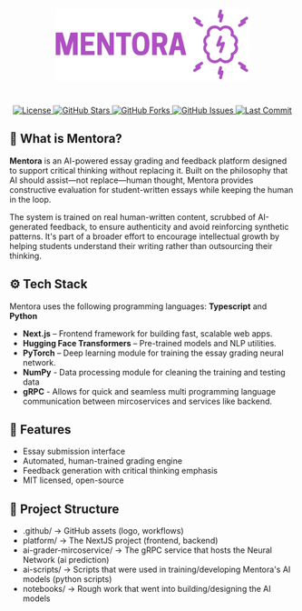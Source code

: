 ﻿<h1 align="center">
    <picture>
        <img width="343" src=".github/logo.png" alt="Logo">
    </picture>
</h1>

<p align="center">
    <br>
    <a href="https://opensource.org/licenses/MIT">
        <img src="https://img.shields.io/badge/license-MIT-blue.svg" alt="License" />
    </a>
    <a href="https://github.com/YakshithK/mentora/stargazers">
        <img src="https://img.shields.io/github/stars/YakshithK/mentora?style=social" alt="GitHub Stars" />
    </a>
    <a href="https://github.com/YakshithK/mentora/network/members">
        <img src="https://img.shields.io/github/forks/YakshithK/mentora?style=social" alt="GitHub Forks" />
    </a>
    <a href="https://github.com/YakshithK/mentora/issues">
        <img src="https://img.shields.io/github/issues/YakshithK/mentora" alt="GitHub Issues" />
    </a>
    <a href="https://github.com/YakshithK/mentora/commits/main">
        <img src="https://img.shields.io/github/last-commit/YakshithK/mentora" alt="Last Commit" />
    </a>
</p>

## 🧠 What is Mentora?

**Mentora** is an AI-powered essay grading and feedback platform designed to support critical thinking without replacing it. Built on the philosophy that AI should assist—not replace—human thought, Mentora provides constructive evaluation for student-written essays while keeping the human in the loop.

The system is trained on real human-written content, scrubbed of AI-generated feedback, to ensure authenticity and avoid reinforcing synthetic patterns. It's part of a broader effort to encourage intellectual growth by helping students understand their writing rather than outsourcing their thinking.

## ⚙️ Tech Stack

Mentora uses the following programming languages: **Typescript** and **Python**

- **Next.js** – Frontend framework for building fast, scalable web apps.
- **Hugging Face Transformers** – Pre-trained models and NLP utilities.
- **PyTorch** – Deep learning module for training the essay grading neural network.
- **NumPy** - Data processing module for cleaning the training and testing data
- **gRPC** - Allows for quick and seamless multi programming language communication between mircoservices and services like backend.

## 🚀 Features

- Essay submission interface
- Automated, human-trained grading engine
- Feedback generation with critical thinking emphasis
- MIT licensed, open-source


## 📂 Project Structure

- .github/  → GitHub assets (logo, workflows)
- platform/ → The NextJS project (frontend, backend)
- ai-grader-mircoservice/  → The gRPC service that hosts the Neural Network (ai prediction)
- ai-scripts/ → Scripts that were used in training/developing Mentora's AI models (python scripts)
- notebooks/ → Rough work that went into building/designing the AI models 
